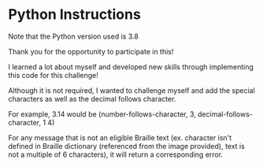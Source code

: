 # Python Instructions

Note that the Python version used is 3.8

Thank you for the opportunity to participate in this! 

I learned a lot about myself and developed new skills through implementing this code for this challenge!

Although it is not required, I wanted to challenge myself and add the special characters as well as the decimal follows character. 

For example, 3.14 would be (number-follows-character, 3, decimal-follows-character, 1 4)

For any message that is not an eligible Braille text (ex. character isn't defined in Braille dictionary (referenced from the image provided), text is not a multiple of 6 characters), it will return a corresponding error.
